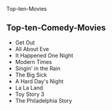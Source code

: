 Top-ten-Movies
## Top-ten-Comedy-Movies
- Get Out
- All About Eve 
- It Happened One Night
- Modern Times
- Singin' in the Rain
- The Big Sick
- A Hard Day's Night
- La La Land
- Toy Story 3
- The Philadelphia Story
